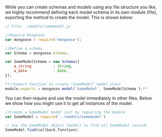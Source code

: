While you can create schemas and models using any file structure you like, we highly recommend defining each model schema in its own module (file), exporting the method to create the model. This is shown below:
    
```js   
// File: ./models/somemodel.js

//Require Mongoose
var mongoose = require('mongoose');

//Define a schema
var Schema = mongoose.Schema;

var SomeModelSchema = new Schema({
    a_string          : String,
    a_date            : Date,
});

**//Export function to create "SomeModel" model class
module.exports = mongoose.model('SomeModel', SomeModelSchema );**
```

You can then require and use the model immediately in other files. Below we show how you might use it to get all instances of the model.
    
```Node.js    
//Create a SomeModel model just by requiring the module
var SomeModel = require('../models/somemodel')

// Use the SomeModel object (model) to find all SomeModel records
SomeModel.find(callback_function);
```
